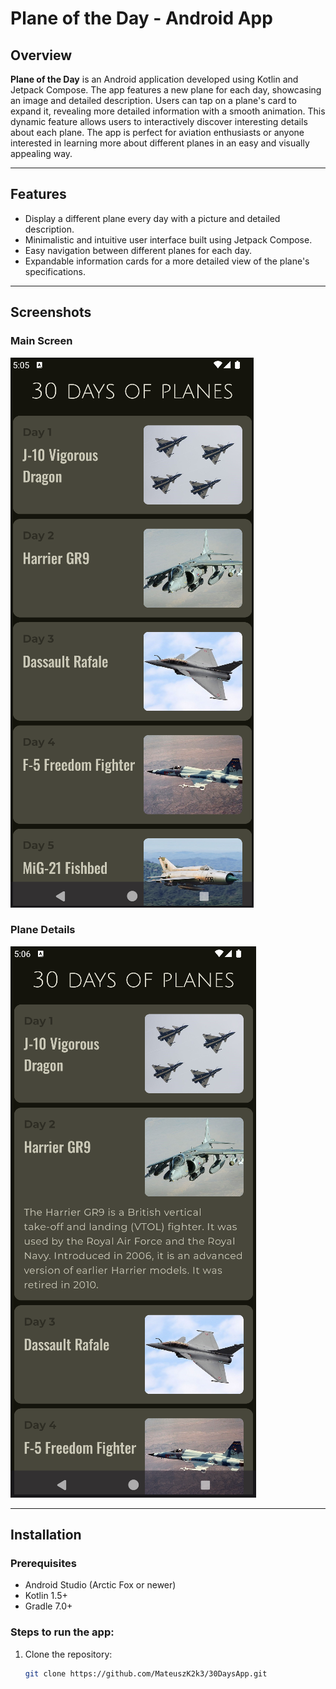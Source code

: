 # Plane of the Day - Android App

## Overview
**Plane of the Day** is an Android application developed using Kotlin and Jetpack Compose. The app features a new plane for each day, showcasing an image and detailed description. Users can tap on a plane's card to expand it, revealing more detailed information with a smooth animation. This dynamic feature allows users to interactively discover interesting details about each plane. The app is perfect for aviation enthusiasts or anyone interested in learning more about different planes in an easy and visually appealing way.

---

## Features
- Display a different plane every day with a picture and detailed description.
- Minimalistic and intuitive user interface built using Jetpack Compose.
- Easy navigation between different planes for each day.
- Expandable information cards for a more detailed view of the plane's specifications.

---

## Screenshots
### Main Screen
![Main Screen](screenshots/screenshot1.png)

### Plane Details
![Plane Details](screenshots/screenshot2.png)

---

## Installation

### Prerequisites
- Android Studio (Arctic Fox or newer)
- Kotlin 1.5+
- Gradle 7.0+

### Steps to run the app:
1. Clone the repository:
   ```bash
   git clone https://github.com/MateuszK2k3/30DaysApp.git
